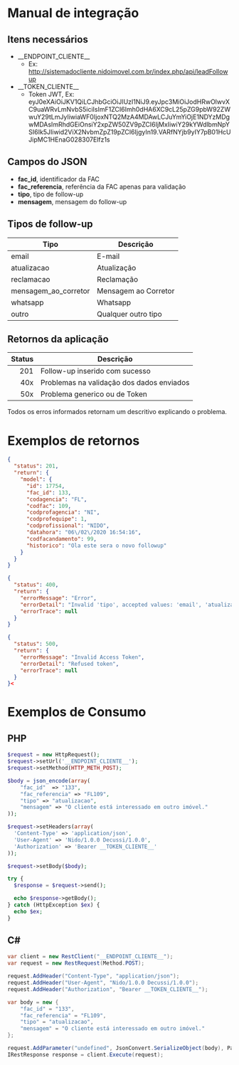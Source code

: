 # Manual de integração

## Itens necessários
- \_\_ENDPOINT_CLIENTE__
   - Ex: http://sistemadocliente.nidoimovel.com.br/index.php/api/leadFollowup
- \_\_TOKEN_CLIENTE__
   - Token JWT, Ex: eyJ0eXAiOiJKV1QiLCJhbGciOiJIUzI1NiJ9.eyJpc3MiOiJodHRwOlwvXC9uaWRvLmNvbS5iciIsImF1ZCI6Imh0dHA6XC9cL25pZG9pbW92ZWwuY29tLmJyIiwiaWF0IjoxNTQ2MzA4MDAwLCJuYmYiOjE1NDYzMDgwMDAsImRhdGEiOnsiY2xpZW50ZV9pZCI6IjMxIiwiY29kYWdlbmNpYSI6Ik5JIiwid2ViX2NvbmZpZ19pZCI6IjgyIn19.VARfNYjb9yIY7pB01HcUJipMC1HEnaG028307Elfz1s


## Campos do JSON
- **fac_id**, identificador da FAC
- **fac_referencia**, referência da FAC apenas para validação
- **tipo**, tipo de follow-up
- **mensagem**, mensagem do follow-up

## Tipos de follow-up
|Tipo|Descrição|
|----|---------|
|email|E-mail|
|atualizacao|Atualização|
|reclamacao|Reclamação|
|mensagem_ao_corretor|Mensagem ao Corretor|
|whatsapp|Whatsapp|
|outro|Qualquer outro tipo|

## Retornos da aplicação
|Status|Descrição|
|-:|-|
|201|Follow-up inserido com sucesso|
|40x|Problemas na validação dos dados enviados|
|50x|Problema generico ou de Token|

Todos os erros informados retornam um descritivo explicando o problema.

# Exemplos de retornos
```json
{
  "status": 201,
  "return": {
    "model": {
      "id": 17754,
      "fac_id": 133,
      "codagencia": "FL",
      "codfac": 109,
      "codprofagencia": "NI",
      "codprofequipe": 1,
      "codprofissional": "NIDO",
      "datahora": "06\/02\/2020 16:54:16",
      "codfacandamento": 99,
      "historico": "Ola este sera o novo followup"
    }
  }
}
```

```json
{
  "status": 400,
  "return": {
    "errorMessage": "Error",
    "errorDetail": "Invalid 'tipo', accepted values: 'email', 'atualizacao', 'reclamacao', 'mensagem_ao_corretor', 'whatsapp', 'outro'",
    "errorTrace": null
  }
}
```

```json
{
  "status": 500,
  "return": {
    "errorMessage": "Invalid Access Token",
    "errorDetail": "Refused token",
    "errorTrace": null
  }
}<
```

# Exemplos de Consumo
## PHP
```php
$request = new HttpRequest();
$request->setUrl('__ENDPOINT_CLIENTE__');
$request->setMethod(HTTP_METH_POST);

$body = json_encode(array(
    "fac_id"  => "133",
	"fac_referencia" => "FL109",
	"tipo" => "atualizacao",
	"mensagem" => "O cliente está interessado em outro imóvel."
));

$request->setHeaders(array(
  'Content-Type' => 'application/json',
  'User-Agent' => 'Nido/1.0.0 Decussi/1.0.0',
  'Authorization' => 'Bearer __TOKEN_CLIENTE__'
));

$request->setBody($body);

try {
  $response = $request->send();

  echo $response->getBody();
} catch (HttpException $ex) {
  echo $ex;
}
```

## C#
```C#
var client = new RestClient("__ENDPOINT_CLIENTE__");
var request = new RestRequest(Method.POST);

request.AddHeader("Content-Type", "application/json");
request.AddHeader("User-Agent", "Nido/1.0.0 Decussi/1.0.0");
request.AddHeader("Authorization", "Bearer __TOKEN_CLIENTE__");

var body = new {
    "fac_id" = "133",
	"fac_referencia" = "FL109",
	"tipo" = "atualizacao",
	"mensagem" = "O cliente está interessado em outro imóvel."
};

request.AddParameter("undefined", JsonConvert.SerializeObject(body), ParameterType.RequestBody);
IRestResponse response = client.Execute(request);
```
